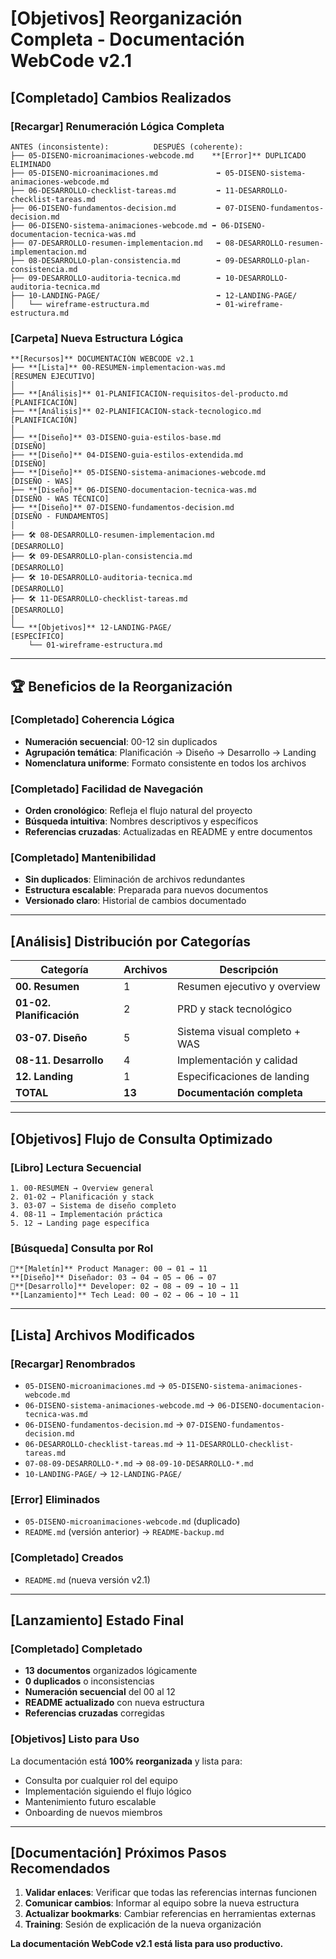 # **[Objetivos]** Reorganización Completa - Documentación WebCode v2.1

## **[Completado]** **Cambios Realizados**

### **[Recargar]** **Renumeración Lógica Completa**

```
ANTES (inconsistente):          DESPUÉS (coherente):
├── 05-DISENO-microanimaciones-webcode.md    **[Error]** DUPLICADO ELIMINADO
├── 05-DISENO-microanimaciones.md             ➡️ 05-DISENO-sistema-animaciones-webcode.md
├── 06-DESARROLLO-checklist-tareas.md         ➡️ 11-DESARROLLO-checklist-tareas.md
├── 06-DISENO-fundamentos-decision.md         ➡️ 07-DISENO-fundamentos-decision.md
├── 06-DISENO-sistema-animaciones-webcode.md ➡️ 06-DISENO-documentacion-tecnica-was.md
├── 07-DESARROLLO-resumen-implementacion.md   ➡️ 08-DESARROLLO-resumen-implementacion.md
├── 08-DESARROLLO-plan-consistencia.md        ➡️ 09-DESARROLLO-plan-consistencia.md
├── 09-DESARROLLO-auditoria-tecnica.md        ➡️ 10-DESARROLLO-auditoria-tecnica.md
├── 10-LANDING-PAGE/                          ➡️ 12-LANDING-PAGE/
│   └── wireframe-estructura.md               ➡️ 01-wireframe-estructura.md
```

### **[Carpeta]** **Nueva Estructura Lógica**

```
**[Recursos]** DOCUMENTACIÓN WEBCODE v2.1
├── **[Lista]** 00-RESUMEN-implementacion-was.md                    [RESUMEN EJECUTIVO]
│
├── **[Análisis]** 01-PLANIFICACION-requisitos-del-producto.md         [PLANIFICACIÓN]
├── **[Análisis]** 02-PLANIFICACION-stack-tecnologico.md               [PLANIFICACIÓN]
│
├── **[Diseño]** 03-DISENO-guia-estilos-base.md                      [DISEÑO]
├── **[Diseño]** 04-DISENO-guia-estilos-extendida.md                 [DISEÑO]
├── **[Diseño]** 05-DISENO-sistema-animaciones-webcode.md           [DISEÑO - WAS]
├── **[Diseño]** 06-DISENO-documentacion-tecnica-was.md              [DISEÑO - WAS TÉCNICO]
├── **[Diseño]** 07-DISENO-fundamentos-decision.md                   [DISEÑO - FUNDAMENTOS]
│
├── 🛠️ 08-DESARROLLO-resumen-implementacion.md             [DESARROLLO]
├── 🛠️ 09-DESARROLLO-plan-consistencia.md                  [DESARROLLO]
├── 🛠️ 10-DESARROLLO-auditoria-tecnica.md                  [DESARROLLO]
├── 🛠️ 11-DESARROLLO-checklist-tareas.md                   [DESARROLLO]
│
└── **[Objetivos]** 12-LANDING-PAGE/                                     [ESPECÍFICO]
    └── 01-wireframe-estructura.md
```

---

## 🏆 **Beneficios de la Reorganización**

### **[Completado]** **Coherencia Lógica**

- **Numeración secuencial**: 00-12 sin duplicados
- **Agrupación temática**: Planificación → Diseño → Desarrollo → Landing
- **Nomenclatura uniforme**: Formato consistente en todos los archivos

### **[Completado]** **Facilidad de Navegación**

- **Orden cronológico**: Refleja el flujo natural del proyecto
- **Búsqueda intuitiva**: Nombres descriptivos y específicos
- **Referencias cruzadas**: Actualizadas en README y entre documentos

### **[Completado]** **Mantenibilidad**

- **Sin duplicados**: Eliminación de archivos redundantes
- **Estructura escalable**: Preparada para nuevos documentos
- **Versionado claro**: Historial de cambios documentado

---

## **[Análisis]** **Distribución por Categorías**

| Categoría                | Archivos | Descripción                   |
| ------------------------ | -------- | ----------------------------- |
| **00. Resumen**          | 1        | Resumen ejecutivo y overview  |
| **01-02. Planificación** | 2        | PRD y stack tecnológico       |
| **03-07. Diseño**        | 5        | Sistema visual completo + WAS |
| **08-11. Desarrollo**    | 4        | Implementación y calidad      |
| **12. Landing**          | 1        | Especificaciones de landing   |
| **TOTAL**                | **13**   | **Documentación completa**    |

---

## **[Objetivos]** **Flujo de Consulta Optimizado**

### **[Libro]** **Lectura Secuencial**

```
1. 00-RESUMEN → Overview general
2. 01-02 → Planificación y stack
3. 03-07 → Sistema de diseño completo
4. 08-11 → Implementación práctica
5. 12 → Landing page específica
```

### **[Búsqueda]** **Consulta por Rol**

```
👨‍**[Maletín]** Product Manager: 00 → 01 → 11
**[Diseño]** Diseñador: 03 → 04 → 05 → 06 → 07
👨‍**[Desarrollo]** Developer: 02 → 08 → 09 → 10 → 11
**[Lanzamiento]** Tech Lead: 00 → 02 → 06 → 10 → 11
```

---

## **[Lista]** **Archivos Modificados**

### **[Recargar]** **Renombrados**

- `05-DISENO-microanimaciones.md` → `05-DISENO-sistema-animaciones-webcode.md`
- `06-DISENO-sistema-animaciones-webcode.md` → `06-DISENO-documentacion-tecnica-was.md`
- `06-DISENO-fundamentos-decision.md` → `07-DISENO-fundamentos-decision.md`
- `06-DESARROLLO-checklist-tareas.md` → `11-DESARROLLO-checklist-tareas.md`
- `07-08-09-DESARROLLO-*.md` → `08-09-10-DESARROLLO-*.md`
- `10-LANDING-PAGE/` → `12-LANDING-PAGE/`

### **[Error]** **Eliminados**

- `05-DISENO-microanimaciones-webcode.md` (duplicado)
- `README.md` (versión anterior) → `README-backup.md`

### **[Completado]** **Creados**

- `README.md` (nueva versión v2.1)

---

## **[Lanzamiento]** **Estado Final**

### **[Completado]** **Completado**

- **13 documentos** organizados lógicamente
- **0 duplicados** o inconsistencias
- **Numeración secuencial** del 00 al 12
- **README actualizado** con nueva estructura
- **Referencias cruzadas** corregidas

### **[Objetivos]** **Listo para Uso**

La documentación está **100% reorganizada** y lista para:

- Consulta por cualquier rol del equipo
- Implementación siguiendo el flujo lógico
- Mantenimiento futuro escalable
- Onboarding de nuevos miembros

---

## **[Documentación]** **Próximos Pasos Recomendados**

1. **Validar enlaces**: Verificar que todas las referencias internas funcionen
2. **Comunicar cambios**: Informar al equipo sobre la nueva estructura
3. **Actualizar bookmarks**: Cambiar referencias en herramientas externas
4. **Training**: Sesión de explicación de la nueva organización

**La documentación WebCode v2.1 está lista para uso productivo.**
